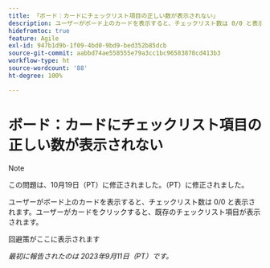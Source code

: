 ```yaml
---
title: 「ボード：カードにチェックリスト項目の正しい数が表示されない」
description: ユーザーがボード上のカードを表示すると、チェックリスト数は 0/0 と表示されます。ユーザーがカードをクリックすると、既存のチェックリスト項目が表示されます。
hidefromtoc: true
feature: Agile
exl-id: 947b1d9b-1f09-4bd0-9bd9-bed352b85dcb
source-git-commit: aabbd74ae558555e79a3cc1bc96583878cd413b3
workflow-type: ht
source-wordcount: '88'
ht-degree: 100%

---
```


# ボード：カードにチェックリスト項目の正しい数が表示されない

>[!NOTE]
>
>この問題は、10月19日（PT）に修正されました。（PT）に修正されました。

ユーザーがボード上のカードを表示すると、チェックリスト数は 0/0 と表示されます。ユーザーがカードをクリックすると、既存のチェックリスト項目が表示されます。

回避策がここに表示されます

_最初に報告されたのは 2023年9月11日（PT）です。_

